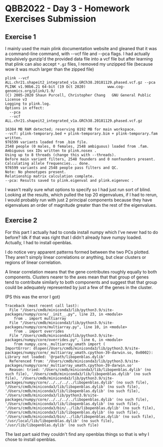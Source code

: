 # QBB2022 - Day 3 - Homework Exercises Submission

## Exercise 1 
I mainly used the main plink documentation website and gleaned that it was a command-line command, with --vcf file and --pca flags. I had actually impulsively gunzip'd the provided data file into a vcf file but after learning that plink can also accept `*.gz` files, I removed my unzipped file (because wow it was much larger than the zipped file)

```
plink --vcf ALL.chr21.shapeit2_integrated_v1a.GRCh38.20181129.phased.vcf.gz --pca
PLINK v1.90b6.21 64-bit (19 Oct 2020)          www.cog-genomics.org/plink/1.9/
(C) 2005-2020 Shaun Purcell, Christopher Chang   GNU General Public License v3
Logging to plink.log.
Options in effect:
  --pca
  --vcf ALL.chr21.shapeit2_integrated_v1a.GRCh38.20181129.phased.vcf.gz

16384 MB RAM detected; reserving 8192 MB for main workspace.
--vcf: plink-temporary.bed + plink-temporary.bim + plink-temporary.fam written.
976599 variants loaded from .bim file.
2548 people (0 males, 0 females, 2548 ambiguous) loaded from .fam.
Ambiguous sex IDs written to plink.nosex .
Using up to 8 threads (change this with --threads).
Before main variant filters, 2548 founders and 0 nonfounders present.
Calculating allele frequencies... done.
976599 variants and 2548 people pass filters and QC.
Note: No phenotypes present.
Relationship matrix calculation complete.
--pca: Results saved to plink.eigenval and plink.eigenvec .
```
I wasn't really sure what options to specify so I had just run sort of blind. Looking at the results, which pulled the top 20 eigenvalues, if I had to rerun, I would probably run with just 2 principal components because they have eigenvalues an order of magnitude greater than the rest of the eigenvalues. 

## Exercise 2
For this part I actually had to conda install numpy which I've never had to do before? Idk if that was right that I didn't already have numpy loaded. Actually, I had to install openblas.

I do notice very apparent patterns formed between the two PCs plotted. They aren't simply linear correlations or anything, but clear clusters or regions of linear correlation. 

A linear correlation means that the gene contributes roughly equally to both components. Clusters nearer to the axes mean that that group of genes tend to contribute similarly to both components and suggest that that group could be adequately represented by just a few of the genes in the cluster.

(PS this was the error I got)
```
Traceback (most recent call last):
  File "/Users/cmdb/miniconda3/lib/python3.9/site-packages/numpy/core/__init__.py", line 23, in <module>
    from . import multiarray
  File "/Users/cmdb/miniconda3/lib/python3.9/site-packages/numpy/core/multiarray.py", line 10, in <module>
    from . import overrides
  File "/Users/cmdb/miniconda3/lib/python3.9/site-packages/numpy/core/overrides.py", line 6, in <module>
    from numpy.core._multiarray_umath import (
ImportError: dlopen(/Users/cmdb/miniconda3/lib/python3.9/site-packages/numpy/core/_multiarray_umath.cpython-39-darwin.so, 0x0002): Library not loaded: '@rpath/libopenblas.dylib'
  Referenced from: '/Users/cmdb/miniconda3/lib/python3.9/site-packages/numpy/core/_multiarray_umath.cpython-39-darwin.so'
  Reason: tried: '/Users/cmdb/miniconda3/lib/libopenblas.dylib' (no such file), '/Users/cmdb/miniconda3/lib/libopenblas.dylib' (no such file), '/Users/cmdb/miniconda3/lib/python3.9/site-packages/numpy/core/../../../../libopenblas.dylib' (no such file), '/Users/cmdb/miniconda3/lib/libopenblas.dylib' (no such file), '/Users/cmdb/miniconda3/lib/libopenblas.dylib' (no such file), '/Users/cmdb/miniconda3/lib/python3.9/site-packages/numpy/core/../../../../libopenblas.dylib' (no such file), '/Users/cmdb/miniconda3/lib/libopenblas.dylib' (no such file), '/Users/cmdb/miniconda3/bin/../lib/libopenblas.dylib' (no such file), '/Users/cmdb/miniconda3/lib/libopenblas.dylib' (no such file), '/Users/cmdb/miniconda3/bin/../lib/libopenblas.dylib' (no such file), '/usr/local/lib/libopenblas.dylib' (no such file), '/usr/lib/libopenblas.dylib' (no such file)
```
The last part said they couldn't find any openblas things so that is why I chose to install openblas.
